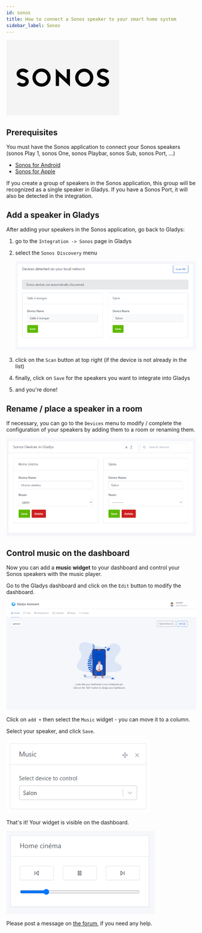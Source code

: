 ```yaml
---
id: sonos
title: How to connect a Sonos speaker to your smart home system
sidebar_label: Sonos
---
```

<div style={{ display: 'flex', justifyContent: 'center'}}>

![cover](../../static/img/docs/cover/sonos.jpg)
</div>

## Prerequisites

You must have the Sonos application to connect your Sonos speakers (sonos Play 1, sonos One, sonos Playbar, sonos Sub, sonos Port, ...)

- [Sonos for Android](https://play.google.com/store/apps/details?id=com.sonos.acr2&hl=fr&gl=US)
- [Sonos for Apple](https://apps.apple.com/fr/app/sonos/id1488977981)

If you create a group of speakers in the Sonos application, this group will be recognized as a single speaker in Gladys. If you have a Sonos Port, it will also be detected in the integration.

## Add a speaker in Gladys

After adding your speakers in the Sonos application, go back to Gladys:

1. go to the `Integration -> Sonos` page in Gladys
2. select the `Sonos Discovery` menu

   ![Sonos device discovery](../../static/img/docs/en/configuration/sonos/sonos_discovery.png)

3. click on the `Scan` button at top right (if the device is not already in the list)
4. finally, click on `Save` for the speakers you want to integrate into Gladys
5. and you're done!

## Rename / place a speaker in a room

If necessary, you can go to the `Devices` menu to modify / complete the configuration of your speakers by adding them to a room or renaming them.

![Sonos devices tab](../../static/img/docs/en/configuration/sonos/add_sonos_device.png)

## Control music on the dashboard

Now you can add a **music widget** to your dashboard and control your Sonos speakers with the music player.

Go to the Gladys dashboard and click on the `Edit` button to modify the dashboard.

![edit dashboard](../../static/img/docs/en/configuration/sonos/edit_dashboard.png)

Click on `add +` then select the `Music` widget - you can move it to a column.

Select your speaker, and click `Save`.

![Edit Music widget](../../static/img/docs/en/configuration/sonos/edit_music_widget.png)

That's it! Your widget is visible on the dashboard.

![Music widget](../../static/img/docs/en/configuration/sonos/music_widget.png)

Please post a message on [the forum](https://en-community.gladysassistant.com), if you need any help.
